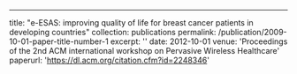 ---
title: "e-ESAS: improving quality of life for breast cancer patients in developing countries"
collection: publications
permalink: /publication/2009-10-01-paper-title-number-1
excerpt: ''
date: 2012-10-01
venue: 'Proceedings of the 2nd ACM international workshop on Pervasive Wireless Healthcare'
paperurl: 'https://dl.acm.org/citation.cfm?id=2248346'

